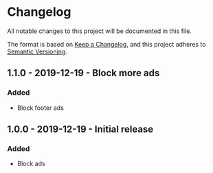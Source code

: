 # Changelog
All notable changes to this project will be documented in this file.

The format is based on [Keep a Changelog](changelog),
and this project adheres to [Semantic Versioning](semver).

<!--
## X.X.X - XXXX-XX-XX - XXXXXX

### Added
### Changed
### Deprecated
### Removed
### Fixed
### Security
-->

## 1.1.0 - 2019-12-19 - Block more ads

### Added
- Block footer ads

## 1.0.0 - 2019-12-19 - Initial release

### Added
- Block ads

[changelog]: https://keepachangelog.com/en/1.0.0/
[semver]: https://semver.org/spec/v2.0.0.html